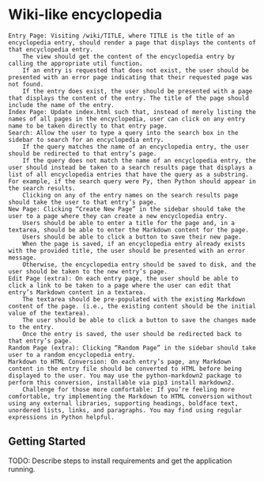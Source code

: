 # Wiki-like encyclopedia



    Entry Page: Visiting /wiki/TITLE, where TITLE is the title of an encyclopedia entry, should render a page that displays the contents of that encyclopedia entry.
        The view should get the content of the encyclopedia entry by calling the appropriate util function.
        If an entry is requested that does not exist, the user should be presented with an error page indicating that their requested page was not found.
        If the entry does exist, the user should be presented with a page that displays the content of the entry. The title of the page should include the name of the entry.
    Index Page: Update index.html such that, instead of merely listing the names of all pages in the encyclopedia, user can click on any entry name to be taken directly to that entry page.
    Search: Allow the user to type a query into the search box in the sidebar to search for an encyclopedia entry.
        If the query matches the name of an encyclopedia entry, the user should be redirected to that entry’s page.
        If the query does not match the name of an encyclopedia entry, the user should instead be taken to a search results page that displays a list of all encyclopedia entries that have the query as a substring. For example, if the search query were Py, then Python should appear in the search results.
        Clicking on any of the entry names on the search results page should take the user to that entry’s page.
    New Page: Clicking “Create New Page” in the sidebar should take the user to a page where they can create a new encyclopedia entry.
        Users should be able to enter a title for the page and, in a textarea, should be able to enter the Markdown content for the page.
        Users should be able to click a button to save their new page.
        When the page is saved, if an encyclopedia entry already exists with the provided title, the user should be presented with an error message.
        Otherwise, the encyclopedia entry should be saved to disk, and the user should be taken to the new entry’s page.
    Edit Page (extra): On each entry page, the user should be able to click a link to be taken to a page where the user can edit that entry’s Markdown content in a textarea.
        The textarea should be pre-populated with the existing Markdown content of the page. (i.e., the existing content should be the initial value of the textarea).
        The user should be able to click a button to save the changes made to the entry.
        Once the entry is saved, the user should be redirected back to that entry’s page.
    Random Page (extra): Clicking “Random Page” in the sidebar should take user to a random encyclopedia entry.
    Markdown to HTML Conversion: On each entry’s page, any Markdown content in the entry file should be converted to HTML before being displayed to the user. You may use the python-markdown2 package to perform this conversion, installable via pip3 install markdown2.
        Challenge for those more comfortable: If you’re feeling more comfortable, try implementing the Markdown to HTML conversion without using any external libraries, supporting headings, boldface text, unordered lists, links, and paragraphs. You may find using regular expressions in Python helpful.



## Getting Started

TODO: Describe steps to install requirements and get the application running.
